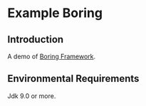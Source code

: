 # Example Boring

## Introduction

A demo of [Boring Framework](https://github.com/pengcheng789/boring-framework).

## Environmental Requirements

Jdk 9.0 or more.
